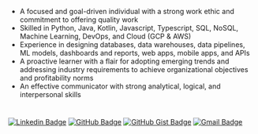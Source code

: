- A focused and goal-driven individual with a strong work ethic and commitment to offering quality work
- Skilled in Python, Java, Kotlin, Javascript, Typescript, SQL, NoSQL, Machine Learning, DevOps, and Cloud (GCP & AWS)
- Experience in designing databases, data warehouses, data pipelines, ML models, dashboards and reports, web apps, mobile apps, and APIs
- A proactive learner with a flair for adopting emerging trends and addressing industry requirements to
achieve organizational objectives and profitability norms
- An effective communicator with strong analytical, logical, and interpersonal skills
#
[![Linkedin Badge](https://img.shields.io/badge/Kunal_Chhabra-blue?style=flat-square&logo=Linkedin&logoColor=white&link=https://www.linkedin.com/in/iKunalChhabra)](https://www.linkedin.com/in/iKunalChhabra)
[![GitHub Badge](https://img.shields.io/badge/GitHub-Kunal_Chhabra-100000?style=flat-square&logo=github&logoColor=white&link=https://github.com/iKunalChhabra)](https://github.com/iKunalChhabra)
[![GitHub Gist Badge](https://img.shields.io/badge/Gist-Kunal_Chhabra-100000?style=flat-square&logo=github&logoColor=white&link=https://gist.github.com/iKunalChhabra)](https://gist.github.com/iKunalChhabra)
[![Gmail Badge](https://img.shields.io/badge/kunal@kunalchhabra.com-c14438?style=flat-square&logo=Gmail&logoColor=white&link=mailto:kunal@kunalchhabra.com)](mailto:kunal@kunalchhabra.com)
